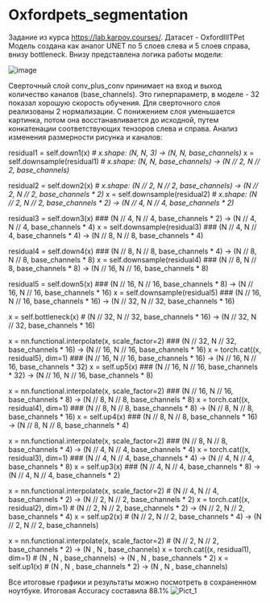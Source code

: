 # Oxfordpets_segmentation
Задание из курса https://lab.karpov.courses/. Датасет - OxfordIIITPet
Модель создана как аналог UNET по 5 слоев слева и 5 слоев справа, внизу bottleneck. Внизу представлена логика работы модели:
					
![image](https://github.com/OlgaSemenova123/Oxfordpets_segmentation/assets/157280225/a806014a-2b0e-44a9-bd00-dbc88feedce1)

Сверточный слой conv_plus_conv принимает на вход и выход количество каналов (base_channels). Это гиперпараметр, в моделе - 32 показал хорошую скорость обучения. Для сверточного слоя реализованы 2 нормализации.
С понижением слоя уменьшается картинка, потом она восстанавливается до исходной, путем конкатенации соответствующих тензоров слева и справа.
Анализ изменения размерности рисунка и каналов:

residual1 = self.down1(x)  # _x.shape: (N, N, 3) -> (N, N, base_channels)_
x = self.downsample(residual1)  # _x.shape: (N, N, base_channels) -> (N // 2, N // 2, base_channels)_

residual2 = self.down2(x)  # _x.shape: (N // 2, N // 2, base_channels) -> (N // 2, N // 2, base_channels * 2)_
x = self.downsample(residual2)  # _x.shape: (N // 2, N // 2, base_channels * 2) -> (N // 4, N // 4, base_channels * 2)_

residual3 = self.down3(x) ### (N // 4, N // 4, base_channels * 2) -> (N // 4, N // 4, base_channels * 4)
x = self.downsample(residual3) ### (N // 4, N // 4, base_channels * 4) -> (N // 8, N // 8, base_channels * 4)
        
residual4 = self.down4(x) ### (N // 8, N // 8, base_channels * 4) -> (N // 8, N // 8, base_channels * 8)
x = self.downsample(residual4) ### (N // 8, N // 8, base_channels * 8) -> (N // 16, N // 16, base_channels * 8)
        
residual5 = self.down5(x) ### (N // 16, N // 16, base_channels * 8) -> (N // 16, N // 16, base_channels * 16)
x = self.downsample(residual5) ### (N // 16, N // 16, base_channels * 16) -> (N // 32, N // 32, base_channels * 16)
        
x = self.bottleneck(x) # (N // 32, N // 32, base_channels * 16) -> (N // 32, N // 32, base_channels * 16)
        
x = nn.functional.interpolate(x, scale_factor=2) ### (N // 32, N // 32, base_channels * 16) -> (N // 16, N // 16, base_channels * 16)
x = torch.cat((x, residual5), dim=1) ### (N // 16, N // 16, base_channels * 16) -> (N // 16, N // 16, base_channels * 32)
x = self.up5(x) ### (N // 16, N // 16, base_channels * 32) -> (N // 16, N // 16, base_channels * 8)
        
x = nn.functional.interpolate(x, scale_factor=2) ### (N // 16, N // 16, base_channels * 8) -> (N // 8, N // 8, base_channels * 8)
x = torch.cat((x, residual4), dim=1) ### (N // 8, N // 8, base_channels * 8) -> (N // 8, N // 8, base_channels * 16)
x = self.up4(x) ### (N // 8, N // 8, base_channels * 16) -> (N // 8, N // 8, base_channels * 4)

x = nn.functional.interpolate(x, scale_factor=2) ### (N // 8, N // 8, base_channels * 4) -> (N // 4, N // 4, base_channels * 4)
x = torch.cat((x, residual3), dim=1) ### (N // 4, N // 4, base_channels * 4) -> (N // 4, N // 4, base_channels * 8)
x = self.up3(x) ### (N // 4, N // 4, base_channels * 8) -> (N // 4, N // 4, base_channels * 2)

x = nn.functional.interpolate(x, scale_factor=2) # (N // 4, N // 4, base_channels * 2) -> (N // 2, N // 2, base_channels * 2)
x = torch.cat((x, residual2), dim=1) # (N // 2, N // 2, base_channels * 2) -> (N // 2, N // 2, base_channels * 4)
x = self.up2(x) # (N // 2, N // 2, base_channels * 4) -> (N // 2, N // 2, base_channels)

x = nn.functional.interpolate(x, scale_factor=2) # (N // 2, N // 2, base_channels * 2) -> (N , N , base_channels)
x = torch.cat((x, residual1), dim=1) # (N , N , base_channels) -> (N , N , base_channels * 2)
x = self.up1(x) # (N , N , base_channels * 2) -> (N , N , base_channels) 

Все итоговые графики и результаты можно посмотреть в сохраненном ноутбуке. Итоговая Accuracy составила 88.1%
![Pict_1](https://github.com/user-attachments/assets/df956f50-abbb-43df-b2ae-cc80fc3a5d59)
